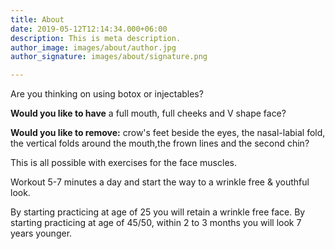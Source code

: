 ```yaml
---
title: About
date: 2019-05-12T12:14:34.000+06:00
description: This is meta description.
author_image: images/about/author.jpg
author_signature: images/about/signature.png

---
```

Are you thinking on using botox or injectables?

**Would you like to have** a full mouth, full cheeks and V shape face?

**Would you like to remove:** crow's feet beside the eyes, the nasal-labial fold, the vertical folds around the mouth,the frown lines and the second chin?

This is all possible with exercises for the face muscles. 

Workout 5-7 minutes a day and start the way to a wrinkle free & youthful look.

By starting practicing at age of 25 you will retain a wrinkle free face. By starting practicing at age of 45/50, within 2 to 3 months you will look 7 years younger.